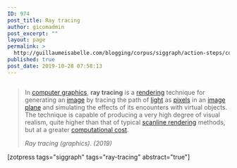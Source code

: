 ```yaml
---
ID: 974
post_title: Ray tracing
author: gicomadmin
post_excerpt: ""
layout: page
permalink: >
  http://guillaumeisabelle.com/blogging/corpus/siggraph/action-steps/corpus-siggraph-action-rendering/ray-tracing/
published: true
post_date: 2019-10-28 07:58:13
---
```

<!-- wp:image {"id":978} --><figure class="wp-block-image">

<img src="http://guillaumeisabelle.com/blogging/wp-content/uploads/sites/10/2019/10/image.jpeg" alt="" class="wp-image-978" /></figure> <!-- /wp:image -->

<!-- wp:block {"ref":975} /-->

<!-- wp:quote -->

<blockquote class="wp-block-quote">
  <p>
    In <a href="https://en.wikipedia.org/wiki/Computer_graphics">computer graphics</a>, <strong>ray tracing</strong> is a <a href="https://en.wikipedia.org/wiki/Rendering_(computer_graphics)">rendering</a> technique for generating an <a href="https://en.wikipedia.org/wiki/Digital_image">image</a> by tracing the path of <a href="https://en.wikipedia.org/wiki/Light">light</a> as <a href="https://en.wikipedia.org/wiki/Pixel">pixels</a> in an <a href="https://en.wikipedia.org/wiki/Image_plane">image plane</a> and simulating the effects of its encounters with virtual objects. The technique is capable of producing a very high degree of visual realism, quite higher than that of typical <a href="https://en.wikipedia.org/wiki/Scanline_rendering">scanline rendering</a> methods, but at a greater <a href="https://en.wikipedia.org/wiki/Computation_time">computational cost</a>.
  </p>
  
  <cite>Ray tracing (graphics). (2019)</cite>
</blockquote>

<!-- /wp:quote -->

<!-- wp:shortcode --> [zotpress tags="siggraph" tags="ray-tracing" abstract="true"] 

<!-- /wp:shortcode -->